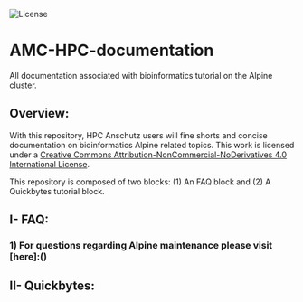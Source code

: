 ![License](https://i.creativecommons.org/l/by-nc-nd/4.0/88x31.png)

# AMC-HPC-documentation
All documentation associated with bioinformatics tutorial on the Alpine cluster. 

## Overview:

With this repository, HPC Anschutz users will fine shorts and concise documentation on bioinformatics Alpine related topics.
This work is licensed under a <a rel="license" href="http://creativecommons.org/licenses/by-nc-nd/4.0/">Creative Commons Attribution-NonCommercial-NoDerivatives 4.0 International License</a>.

This repository is composed of two blocks: (1) An FAQ block and (2) A Quickbytes tutorial block.

## I- FAQ:

### 1) For questions regarding Alpine maintenance please visit [here]:()


## II- Quickbytes:


